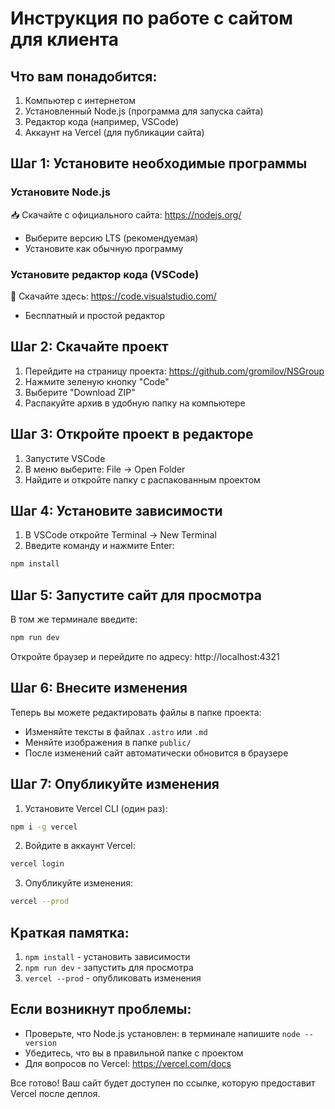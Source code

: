 # Инструкция по работе с сайтом для клиента

## Что вам понадобится:
1. Компьютер с интернетом
2. Установленный Node.js (программа для запуска сайта)
3. Редактор кода (например, VSCode)
4. Аккаунт на Vercel (для публикации сайта)

## Шаг 1: Установите необходимые программы

### Установите Node.js
📥 Скачайте с официального сайта: https://nodejs.org/
- Выберите версию LTS (рекомендуемая)
- Установите как обычную программу

### Установите редактор кода (VSCode)
📝 Скачайте здесь: https://code.visualstudio.com/
- Бесплатный и простой редактор

## Шаг 2: Скачайте проект

1. Перейдите на страницу проекта: https://github.com/gromilov/NSGroup
2. Нажмите зеленую кнопку "Code"
3. Выберите "Download ZIP"
4. Распакуйте архив в удобную папку на компьютере

## Шаг 3: Откройте проект в редакторе

1. Запустите VSCode
2. В меню выберите: File → Open Folder
3. Найдите и откройте папку с распакованным проектом

## Шаг 4: Установите зависимости

1. В VSCode откройте Terminal → New Terminal
2. Введите команду и нажмите Enter:
```bash
npm install
```

## Шаг 5: Запустите сайт для просмотра

В том же терминале введите:
```bash
npm run dev
```

Откройте браузер и перейдите по адресу: http://localhost:4321

## Шаг 6: Внесите изменения

Теперь вы можете редактировать файлы в папке проекта:
- Изменяйте тексты в файлах `.astro` или `.md`
- Меняйте изображения в папке `public/`
- После изменений сайт автоматически обновится в браузере

## Шаг 7: Опубликуйте изменения

1. Установите Vercel CLI (один раз):
```bash
npm i -g vercel
```

2. Войдите в аккаунт Vercel:
```bash
vercel login
```

3. Опубликуйте изменения:
```bash
vercel --prod
```

## Краткая памятка:

1. `npm install` - установить зависимости
2. `npm run dev` - запустить для просмотра
3. `vercel --prod` - опубликовать изменения

## Если возникнут проблемы:

- Проверьте, что Node.js установлен: в терминале напишите `node --version`
- Убедитесь, что вы в правильной папке с проектом
- Для вопросов по Vercel: https://vercel.com/docs

Все готово! Ваш сайт будет доступен по ссылке, которую предоставит Vercel после деплоя.
